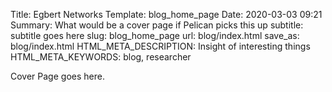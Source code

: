 Title: Egbert Networks
Template: blog_home_page
Date: 2020-03-03 09:21
Summary: What would be a cover page if Pelican picks this up
subtitle: subtitle goes here
slug: blog_home_page
url: blog/index.html
save_as: blog/index.html
HTML_META_DESCRIPTION: Insight of interesting things
HTML_META_KEYWORDS: blog, researcher

Cover Page goes here.
